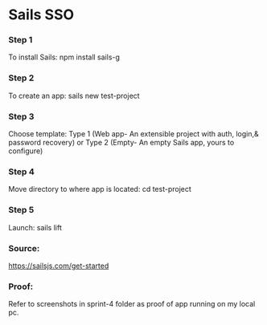 # Sails SSO
### Step 1
To install Sails: npm install sails-g
### Step 2
To create an app: sails new test-project
### Step 3
Choose template: Type 1 (Web app- An extensible project with auth, login,& password recovery) or Type 2 (Empty- An empty Sails app, yours to configure)
### Step 4
Move directory to where app is located: cd test-project
### Step 5
Launch: sails lift

### Source:
https://sailsjs.com/get-started

### Proof:
Refer to screenshots in sprint-4 folder as proof of app running on my local pc.

